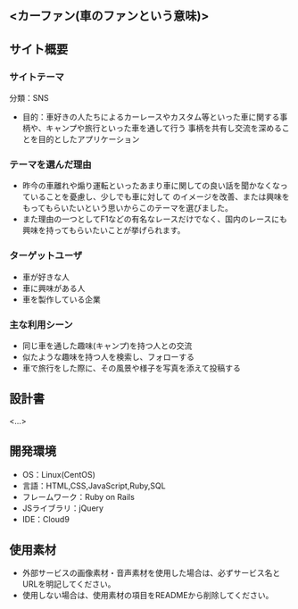 ## <カーファン(車のファンという意味)>

## サイト概要
### サイトテーマ
分類：SNS
- 目的：車好きの人たちによるカーレースやカスタム等といった車に関する事柄や、キャンプや旅行といった車を通して行う
事柄を共有し交流を深めることを目的としたアプリケーション
### テーマを選んだ理由
- 昨今の車離れや煽り運転といったあまり車に関しての良い話を聞かなくなっていることを憂慮し、少しでも車に対して
のイメージを改善、または興味をもってもらいたいという思いからこのテーマを選びました。
- また理由の一つとしてF1などの有名なレースだけでなく、国内のレースにも興味を持ってもらいたいことが挙げられます。
### ターゲットユーザ
- 車が好きな人
- 車に興味がある人
- 車を製作している企業
### 主な利用シーン
- 同じ車を通した趣味(キャンプ)を持つ人との交流
- 似たような趣味を持つ人を検索し、フォローする
- 車で旅行をした際に、その風景や様子を写真を添えて投稿する
## 設計書
<...>

## 開発環境
- OS：Linux(CentOS)
- 言語：HTML,CSS,JavaScript,Ruby,SQL
- フレームワーク：Ruby on Rails
- JSライブラリ：jQuery
- IDE：Cloud9

## 使用素材
- 外部サービスの画像素材・音声素材を使用した場合は、必ずサービス名とURLを明記してください。
- 使用しない場合は、使用素材の項目をREADMEから削除してください。